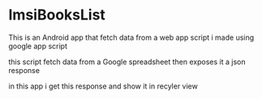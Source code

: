 # ImsiBooksList
This is an Android  app that fetch data from a web app script i made using google app script 

this script fetch data from a Google spreadsheet then exposes it a json response 

in this app i get this response and show it in recyler view  
